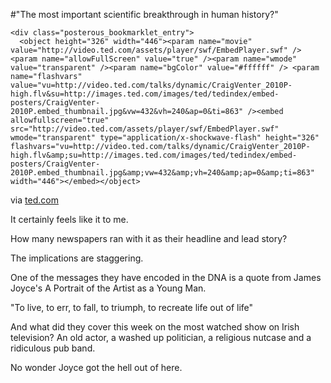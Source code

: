 #"The most important scientific breakthrough in human history?"


    <div class="posterous_bookmarklet_entry">
      <object height="326" width="446"><param name="movie" value="http://video.ted.com/assets/player/swf/EmbedPlayer.swf" /><param name="allowFullScreen" value="true" /><param name="wmode" value="transparent" /><param name="bgColor" value="#ffffff" /> <param name="flashvars" value="vu=http://video.ted.com/talks/dynamic/CraigVenter_2010P-high.flv&su=http://images.ted.com/images/ted/tedindex/embed-posters/CraigVenter-2010P.embed_thumbnail.jpg&vw=432&vh=240&ap=0&ti=863" /><embed allowfullscreen="true" src="http://video.ted.com/assets/player/swf/EmbedPlayer.swf" wmode="transparent" type="application/x-shockwave-flash" height="326" flashvars="vu=http://video.ted.com/talks/dynamic/CraigVenter_2010P-high.flv&amp;su=http://images.ted.com/images/ted/tedindex/embed-posters/CraigVenter-2010P.embed_thumbnail.jpg&amp;vw=432&amp;vh=240&amp;ap=0&amp;ti=863" width="446"></embed></object>

<div class="posterous_quote_citation">via <a href="http://www.ted.com/talks/craig_venter_unveils_synthetic_life.html">ted.com</a></div>
    <p>It certainly feels like it to me.
</p><p>How many newspapers ran with it as their headline and lead story?
</p><p>The implications are staggering. 
</p><p>One of the messages they have encoded in the DNA is a quote from James Joyce's A Portrait of the Artist as a Young Man.
</p><p>"To live, to err, to fall, to triumph, to recreate life out of life" 
</p><p>And what did they cover this week on the most watched show on Irish television? An old actor, a washed up politician, a religious nutcase and a ridiculous pub band.
</p><p>No wonder Joyce got the hell out of here.</p></div>
  